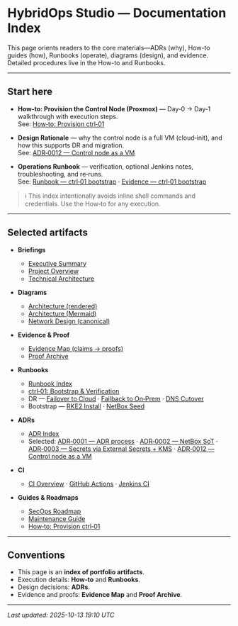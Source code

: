 # HybridOps Studio — Documentation Index

This page orients readers to the core materials—ADRs (why), How-to guides (how), Runbooks (operate), diagrams (design), and evidence. Detailed procedures live in the How-to and Runbooks.

---

## Start here

- **How‑to: Provision the Control Node (Proxmox)** — Day‑0 → Day‑1 walkthrough with execution steps.  
  See: [How‑to: Provision ctrl‑01](./howto/HOWTO_ctrl01_provisioner.md)

- **Design Rationale** — why the control node is a full VM (cloud‑init), and how this supports DR and migration.  
  See: [ADR‑0012 — Control node as a VM](./adr/ADR-0012_control-node-as-vm.md)

- **Operations Runbook** — verification, optional Jenkins notes, troubleshooting, and re‑runs.  
  See: [Runbook — ctrl‑01 bootstrap](./runbooks/bootstrap/bootstrap-ctrl01-node.md) · [Evidence — ctrl‑01 bootstrap](../proof/ctrl01/latest/README.md)

> ℹ️ This index intentionally avoids inline shell commands and credentials. Use the How‑to for any execution.

---

## Selected artifacts

- **Briefings**
  - [Executive Summary](./briefings/executive_summary.md)
  - [Project Overview](./briefings/project_overview.md)
  - [Technical Architecture](./briefings/technical_architecture.md)

- **Diagrams**
  - [Architecture (rendered)](./diagrams/flowcharts/renders/architecture-overview.png)
  - [Architecture (Mermaid)](./diagrams/mermaid/architecture-overview.md)
  - [Network Design (canonical)](./diagrams/network/README.md)

- **Evidence & Proof**
  - [Evidence Map (claims → proofs)](./evidence_map.md)
  - [Proof Archive](./proof/README.md)

- **Runbooks**
  - [Runbook Index](./runbooks/README.md)
  - [ctrl‑01: Bootstrap & Verification](./runbooks/bootstrap/bootstrap-ctrl01-node.md)
  - DR — [Failover to Cloud](./runbooks/dr-failover-to-cloud.md) · [Failback to On‑Prem](./runbooks/dr-failback-to-onprem.md) · [DNS Cutover](./runbooks/ops-dns-cutover.md)
  - Bootstrap — [RKE2 Install](./runbooks/bootstrap-rke2-install.md) · [NetBox Seed](./runbooks/bootstrap-netbox.md)

- **ADRs**
  - [ADR Index](./adr/README.md)
  - Selected: [ADR‑0001 — ADR process](./adr/ADR-0001_adr-process-and-conventions.md) · [ADR‑0002 — NetBox SoT](./adr/ADR-0002_source-of-truth_netbox-driven-inventory.md) · [ADR‑0003 — Secrets via External Secrets + KMS](./adr/ADR-0003_secrets-management_k8s-external-secrets-kms.md) · [ADR‑0012 — Control node as a VM](./adr/ADR-0012_control-node-as-vm.md)

- **CI**
  - [CI Overview](./ci/README.md) · [GitHub Actions](./ci/github-actions.md) · [Jenkins CI](./ci/jenkins.md)

- **Guides & Roadmaps**
  - [SecOps Roadmap](./guides/secops-roadmap.md)
  - [Maintenance Guide](./maintenance.md)
  - [How‑to: Provision ctrl‑01](./howto/HOWTO_ctrl01_provisioner.md)

---

## Conventions

- This page is an **index of portfolio artifacts**.  
- Execution details: **How‑to** and **Runbooks**.  
- Design decisions: **ADRs**.  
- Evidence and proofs: **Evidence Map** and **Proof Archive**.

---

_Last updated: 2025-10-13 19:10 UTC_
